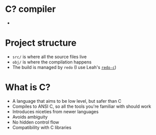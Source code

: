 # C? compiler
-

# Project structure
- `src/` is where all the source files live
- `obj/` is where the compilation happens
- The build is managed by `redo` (I use Leah's [`redo-c`](https://github.com/leahneukirchen/redo-c))

# What is C?
- A language that aims to be low level, but safer than C
- Compiles to ANSI C, so all the tools you're familiar with should work
- Introduces niceties from newer languages
- Avoids ambiguity
- No hidden control flow
- Compatibility with C libraries
